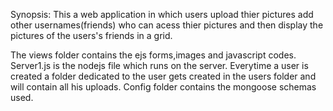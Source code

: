 Synopsis:
This a web application in which users upload thier pictures add other usernames(friends) who can acess thier pictures and then display the pictures of the users's friends in a grid.


The views folder contains the ejs forms,images and javascript codes.
Server1.js is the nodejs file which runs on the server.
Everytime a user is created a folder dedicated to the user gets created in the users folder and will contain all his uploads.
Config folder contains the mongoose schemas used.

